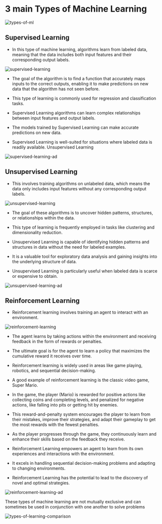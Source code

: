 # 3 main Types of Machine Learning

![types-of-ml](https://github.com/user-attachments/assets/e5feecce-9fd3-4b28-a535-094cf388de2d)


## Supervised Learning

- In this type of machine learning, algorithms learn from labeled data, meaning that the data includes both input features and their corresponding output labels.



![supervised-learning](https://github.com/user-attachments/assets/090ba3e6-50f3-4443-ba46-c9cf3ae04402)

- The goal of the algorithm is to find a function that accurately maps inputs to the correct outputs, enabling it to make predictions on new data that the algorithm has not seen before.

- This type of learning is commonly used for regression and classification tasks.

- Supervised Learning algorithms can learn complex relationships between input features and output labels.

- The models trained by Supervised Learning can make accurate predictions on new data.

- Supervised Learning is well-suited for situations where labeled data is readily available.
Unsupervised Learning

![supervised-learning-ad](https://github.com/user-attachments/assets/1ad26a9b-cafe-4865-83e0-08d3ef3901e1)



## Unsupervised Learning

- This involves training algorithms on unlabeled data, which means the data only includes input features without any corresponding output labels.

![unsupervised-learning](https://github.com/user-attachments/assets/4a4cfa04-d374-4b9c-a04d-0e7e053bb417)


- The goal of these algorithms is to uncover hidden patterns, structures, or relationships within the data.

- This type of learning is frequently employed in tasks like clustering and dimensionality reduction.

- Unsupervised Learning is capable of identifying hidden patterns and structures in data without the need for labeled examples.

- It is a valuable tool for exploratory data analysis and gaining insights into the underlying structure of data.

- Unsupervised Learning is particularly useful when labeled data is scarce or expensive to obtain.

![unsupervised-learning-ad](https://github.com/user-attachments/assets/5349285c-9394-45b5-974a-8b2021fe209d)


  
## Reinforcement Learning

- Reinforcement learning involves training an agent to interact with an environment.


![reinforcement-learning](https://github.com/user-attachments/assets/17c8de2a-6472-42e4-bccd-96f63dd1929f)

- The agent learns by taking actions within the environment and receiving feedback in the form of rewards or penalties.

- The ultimate goal is for the agent to learn a policy that maximizes the cumulative reward it receives over time.

- Reinforcement learning is widely used in areas like game playing, robotics, and sequential decision-making.

- A good example of reinforcement learning is the classic video game, Super Mario.

- In the game, the player (Mario) is rewarded for positive actions like collecting coins and completing levels, and penalized for negative actions, like falling into pits or getting hit by enemies.

- This reward-and-penalty system encourages the player to learn from their mistakes, improve their strategies, and adapt their gameplay to get the most rewards with the fewest penalties.

- As the player progresses through the game, they continuously learn and enhance their skills based on the feedback they receive.

- Reinforcement Learning empowers an agent to learn from its own experiences and interactions with the environment.

- It excels in handling sequential decision-making problems and adapting to changing environments.

- Reinforcement Learning has the potential to lead to the discovery of novel and optimal strategies.


![reinforcement-learning-ad](https://github.com/user-attachments/assets/41eeb50d-cbda-4879-9e0e-c6f064868523)

These types of machine learning are not mutually exclusive and can sometimes be used in conjunction with one another to solve problems

![types-of-learning-comparison](https://github.com/user-attachments/assets/514e7017-9955-45fc-bc21-43b533d43105)


